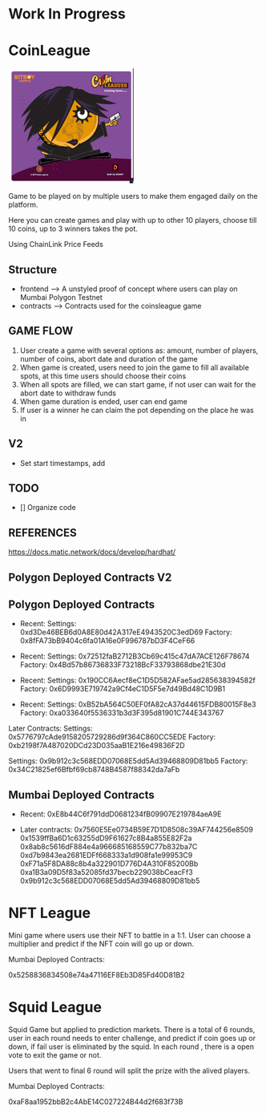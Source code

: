 # Work In Progress

# CoinLeague

![image](assets/coins-league.png)

Game to be played on by multiple users to make them engaged daily on the platform.

Here you can create games and play with up to other 10 players, choose till 10 coins, up to 3 winners takes the pot.

Using ChainLink Price Feeds

## Structure

- frontend --> A unstyled proof of concept where users can play on Mumbai Polygon Testnet
- contracts --> Contracts used for the coinsleague game

## GAME FLOW

1. User create a game with several options as: amount, number of players, number of coins, abort date and duration of the game
2. When game is created, users need to join the game to fill all available spots, at this time users should choose their coins
3. When all spots are filled, we can start game, if not user can wait for the abort date to withdraw funds
4. When game duration is ended, user can end game
5. If user is a winner he can claim the pot depending on the place he was in

## V2

- Set start timestamps, add

## TODO

- [] Organize code

## REFERENCES

https://docs.matic.network/docs/develop/hardhat/

## Polygon Deployed Contracts V2

## Polygon Deployed Contracts

- Recent:
  Settings: 0xd3De46BEB6d0A8E80d42A317eE4943520C3edD69
  Factory: 0x8fFA73bB9404c6fa01A16e0F996787bD3F4CeF66

- Recent:
  Settings: 0x72512faB2712B3Cb69c415c47dA7ACE126F78674
  Factory: 0x4Bd57b86736833F73218BcF33793868dbe21E30d

- Recent:
  Settings: 0x190CC6Aecf8eC1D5D582AFae5ad285638394582f
  Factory: 0x6D9993E719742a9Cf4eC1D5F5e7d49Bd48C1D9B1

- Recent:
  Settings: 0xB52bA564C50EF0fA82cA37d44615FDB80015F8e3
  Factory: 0xa033640f5536331b3d3F395d81901C744E343767

Later Contracts:
Settings: 0x5776797cAde9158205729286d9f364C860CC5EDE
Factory: 0xb2198f7A487020DCd23D035aaB1E216e49836F2D

Settings: 0x9b912c3c568EDD07068E5dd5Ad39468809D81bb5
Factory: 0x34C21825ef6Bfbf69cb8748B4587f88342da7aFb

## Mumbai Deployed Contracts

- Recent:
  0xE8b44C6f791ddD0681234fB09907E219784aeA9E

- Later contracts:
  0x7560E5Ee0734B59E7D1D8508c39AF744256e8509
  0x1539ffBa6D1c63255dD9F61627c8B4a855E82F2a
  0x8ab8c5616dF884e4a966685168559C77b832ba7C
  0xd7b9843ea2681EDFf668333a1d908fa1e99953C9
  0xF71a5F8DA88c8b4a322901D776D4A310F85200Bb
  0xa1B3a09D5f83a52085fd37becb229038bCeacFf3
  0x9b912c3c568EDD07068E5dd5Ad39468809D81bb5

# NFT League

Mini game where users use their NFT to battle in a 1:1. User can choose a multiplier and predict if the NFT coin will go up or down.

Mumbai Deployed Contracts:

0x5258836834508e74a47116EF8Eb3D85Fd40D81B2

# Squid League

Squid Game but applied to prediction markets. There is a total of 6 rounds, user in each round needs to enter challenge, and predict if coin goes up or down, if fail user is eliminated by the squid. In each round , there is a open vote to exit the game or not.

Users that went to final 6 round will split the prize with the alived players.

Mumbai Deployed Contracts:

0xaF8aa1952bbB2c4AbE14C027224B44d2f683f73B
